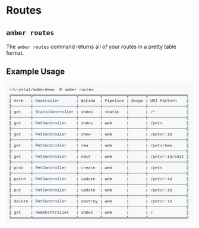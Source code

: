 # Routes

## `amber routes`

The `amber routes` command returns all of your routes in a pretty table format.

## Example Usage

![Amber Routes Table](../.gitbook/assets/screenshot_20180515_150328.png)

